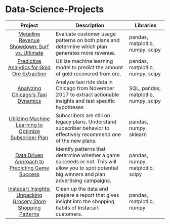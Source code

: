 # Data-Science-Projects

| Project | Description | Libraries |
| :-----------: | ----------- |----------- |
|[Megaline Revenue Showdown: Surf vs. Ultimate](https://github.com/BradyQuack/Megaline-Revenue-Showdown-Surf-vs.-Ultimate) | Evaluate customer usage patterns on both plans and determine which plan generates more revenue. | pandas, matplotlib, numpy, scipy |
|[Predictive Analytics for Gold Ore Extraction](https://github.com/BradyQuack/Predictive-Analytics-for-Gold-Ore-Extraction)| Utilize machine learning model to predict the amount of gold recovered from ore. | pandas, matplotlib, numpy, scipy |
|[Analyzing Chicago's Taxi Dynamics](https://github.com/BradyQuack/Analyzing-Chicago-s-Taxi-Dynamics) | Analyze taxi ride data in Chicago from November 2017 to extract actionable insights and test specific hypotheses | SQL, pandas, matplotlib, numpy, scipy |
|[Utilizing Machine Learning to Optimize Subscriber Plan](https://github.com/BradyQuack/Utilizing-Machine-Learning-to-Optimize-Subscriber-Plan)| Subscribers are still on legacy plans. Understand subscriber behavior to effectively recommend one of the new plans. | pandas, numpy, sklearn |
|[Data Driven Approach to Predicting Game Success](https://github.com/BradyQuack/Data-Driven-Approach-to-Predicting-Game-Success)| Identify patterns that determine whether a game succeeds or not. This will allow you to spot potential big winners and plan advertising campaigns. | pandas, numpy, matplotlib, scipy |
|[Instacart Insights: Unpacking Grocery Store Shopping Patterns](https://github.com/BradyQuack/Instacart-Insights-Unpacking-Grocery-Shopping-Patterns) | Clean up the data and prepare a report that gives insight into the shopping habits of Instacart customers. | pandas, matplotlib, numpy |
